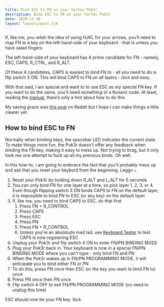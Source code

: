 ```yaml
---
title: Bind ESC to FN on your Vortex Pok3r
description: Bind ESC to FN on your Vortex Pok3r
date: 2020-11-16
layout: layouts/post.njk
---
```


If, like me, you relish the idea of using HJKL for your arrows, you’ll need to map FN to a key on the left-hand-side of your keyboard - that is unless you have salad fingers

The left-hand-side of your keyboard has 4 prime candidate for FN - namely, ESC, CAPS, R_CTRL, and R_ALT. 

Of these 4 candidates, CAPS is easiest to bind FN to - all you need to do is flip switch 3 ON. This will bind CAPS to FN on *all* layers - nice and easy. 

With that said, I am special and want to to use ESC as my special FN key. If you want to do the same, you'll need something of a Konami code. At least, reading the [manual](http://www.vortexgear.tw/db/upload/webdata4/6vortex_20166523361966663.pdf), there’s only a hint about how to do this.

My saving grace was [this post](https://www.reddit.com/r/MechanicalKeyboards/comments/35uy60/guide_howto_program_your_pok3r_programming_layers/) on Reddit but I hope I can make things a little clearer yet.

## How to bind ESC to FN

Normally when binding keys, the spacebar LED indicates the current state. To make things more fun, the Pok3r doesn’t offer any feedback when binding the FN key, making it easy to mess up. Not trying to brag, but it only took me one attempt to fuck up all my previous binds. Oh well.

In this how-to, I am going to embrace the fact that you’ll probably mess up and ask that you reset your keybord from the beginning. Leggo ⤵️

1. Reset your Pok3r by holding down R_ALT and L_ALT for 5 seconds
2. You can only bind FN for one layer at a time, so pick layer 1, 2, 3, or 4. Even though flipping switch 3 ON binds CAPS to FN on the default layer, it is impossible to bind FN to ESC (or any key) on the default layer
3. If, like me, you need to bind CAPS to ESC, do that first 
	1. Press FN + R_CONTROL
	2. Press CAPS
	3. Press ESC
	4. Press PN
	5. Press FN + R_CONTROL
	6. Unless you're an absoloute mad lad, use [Keyboard Tester](https://www.keyboardtester.com/tester.html) to test CAPS is now registering ESC
4. Unplug your Pok3r and flip switch 4 ON to enter FN/PN BINDING MODE 
5. Plug your Pok3r back in. Your keyboard is now in a special FN/PN BINDING MODE where you can't type - only bind FN and PN
6. When the Pok3r wakes up in FN/PN PROGRAMMING MODE, it will anticipate you to bind either FN or PN
7. To do this, press FN once then ESC (or the key you want to bind FN to) once
8. Press PN once then PN once 
9. Flip switch 4 OFF to exit FN/PN PROGRAMMING MODE (no need to unplug this time)

ESC should now be your FN key. Sick.